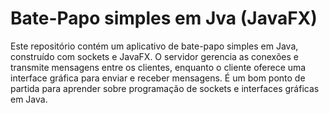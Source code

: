 <h1>Bate-Papo simples em Jva (JavaFX)</h1>
<p>Este repositório contém um aplicativo de bate-papo simples em Java, construído com sockets e JavaFX. O servidor gerencia as 
  conexões e transmite mensagens entre os clientes, enquanto o cliente oferece uma interface 
  gráfica para enviar e receber mensagens. É um bom ponto de partida para aprender sobre programação de sockets e interfaces gráficas em Java.</p>
